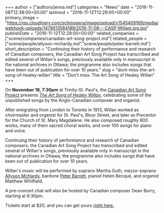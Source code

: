 +++
author = ["authors/jenna.md"]
categories = "News"
date = "2016-11-08T12:38:00+00:00"
lastmod = "2016-11-12T12:29:00+00:00"
primary_image = "https://res.cloudinary.com/schmopera/image/upload/v1545409169/media/webhook-uploads/1478613584189/2016-11-08---CASP-Willam.jpg.jpg"
publishDate = "2016-11-12T12:29:00+00:00"
related_companies = ["scene/companies/canadian-art-song-project.md"]
related_people = ["scene/people/allyson-mchardy.md","scene/people/peter-barrett.md"]
short_description = "Continuing their history of performance and research of Canadian composers, the Canadian Art Song Project has transcribed and edited several of Willan&#039;s songs, previously available only in manuscript in the national archives in Ottawa; the programme also includes songs that have been out of publication for over 10 years."
slug = "dont-miss-the-art-song-of-healey-willan"
title = "Don&#039;t miss: The Art Song of Healey Willan"
+++

On **November 18, 7:30pm** at Trinity-St. Paul's, the [Canadian Art Song Project](/scene/companies/canadian-art-song-project/) presents [*The Art Song of Healey Willan*](http://www.canadianartsongproject.ca/concert-season/), celebrating some of the unpublished songs by the Anglo-Canadian composer and organist. 

After emigrating from London to Toronto in 1913, Willan worked as choirmaster and organist for St. Paul's, Bloor Street, and later as Precentor for the Church of St. Mary Magdalene. He also composed roughly 800 works, many of them sacred choral works, and over 100 songs for piano and voice.

Continuing their history of performance and research of Canadian composers, the Canadian Art Song Project has transcribed and edited several of Willan's songs, previously available only in manuscript in the national archives in Ottawa; the programme also includes songs that have been out of publication for over 10 years.

Willan's music will be performed by soprano Martha Guth, mezzo-soprano [Allyson McHardy](/scene/people/allyson-mchardy/), baritone [Peter Barrett](/scene/people/peter-barrett/), pianist Helen Becqué, and organist Matthew Whitfield.

A pre-concert chat will also be hosted by Canadian composer Dean Burry, starting at 6:30pm.

Tickets start at $20, and you can get yours [right here.](https://www.canadahelps.org/en/charities/canadian-art-song-project/events/the-art-song-of-healey-willan/)
